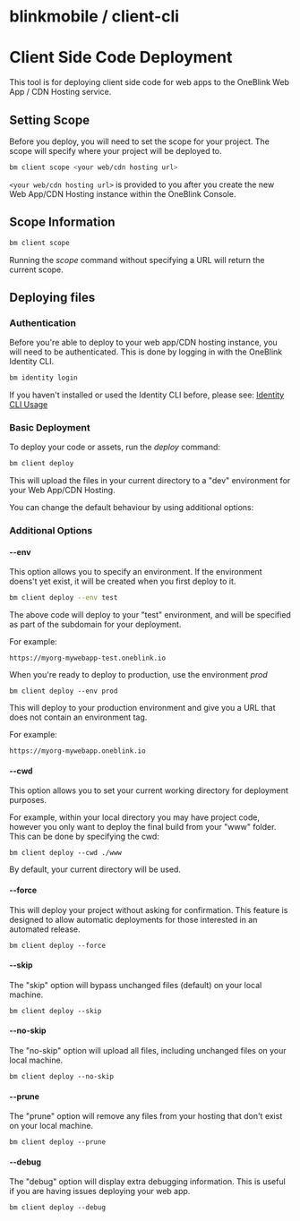 # blinkmobile / client-cli

# Client Side Code Deployment

This tool is for deploying client side code for web apps to the OneBlink Web App / CDN Hosting service.


## Setting Scope

Before you deploy, you will need to set the scope for your project. The scope will specify where your project will be deployed to.

```sh
bm client scope <your web/cdn hosting url>
```

`<your web/cdn hosting url>` is provided to you after you create the new Web App/CDN Hosting instance within the OneBlink Console.


## Scope Information

```sh
bm client scope
```

Running the _scope_ command without specifying a URL will return the current scope.


## Deploying files

### Authentication
Before you're able to deploy to your web app/CDN hosting instance, you will need to be authenticated. This is done by logging in with the OneBlink Identity CLI.

```sh
bm identity login
```

If you haven't installed or used the Identity CLI before, please see: [Identity CLI Usage](https://github.com/blinkmobile/identity-cli#usage)


### Basic Deployment
To deploy your code or assets, run the _deploy_ command:
```sh
bm client deploy
```
This will upload the files in your current directory to a "dev" environment for your Web App/CDN Hosting.

You can change the default behaviour by using additional options:


### Additional Options

#### --env
This option allows you to specify an environment. If the environment doens't yet exist, it will be created when you first deploy to it.

```sh
bm client deploy --env test
```
The above code will deploy to your "test" environment, and will be specified as part of the subdomain for your deployment.

For example:
```
https://myorg-mywebapp-test.oneblink.io
```

When you're ready to deploy to production, use the environment _prod_
```
bm client deploy --env prod
```
This will deploy to your production environment and give you a URL that does not contain an environment tag.

For example:
```
https://myorg-mywebapp.oneblink.io
```


#### --cwd
This option allows you to set your current working directory for deployment purposes.

For example, within your local directory you may have project code, however you only want to deploy the final build from your "www" folder. This can be done by specifying the cwd:
```
bm client deploy --cwd ./www
```
By default, your current directory will be used.


#### --force
This will deploy your project without asking for confirmation. This feature is designed to allow automatic deployments for those interested in an automated release.
```
bm client deploy --force
```


#### --skip
The "skip" option will bypass unchanged files (default) on your local machine.
```
bm client deploy --skip
```


#### --no-skip
The "no-skip" option will upload all files, including unchanged files on your local machine.
```
bm client deploy --no-skip
```


#### --prune
The "prune" option will remove any files from your hosting that don't exist on your local machine.
```
bm client deploy --prune
```


#### --debug
The "debug" option will display extra debugging information. This is useful if you are having issues deploying your web app.
```
bm client deploy --debug
```



